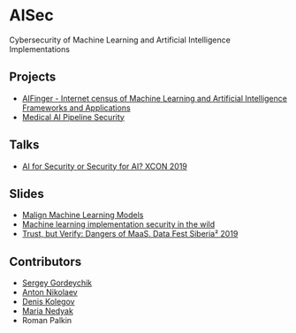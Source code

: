# AISec

Cybersecurity of Machine Learning and Artificial Intelligence Implementations

## Projects
* [AIFinger - Internet census of Machine Learning and Artificial Intelligence Frameworks and Applications](AI%20Finger/)
* [Medical AI Pipeline Security](../../../dicom)

## Talks
* [AI for Security or Security for AI? XCON 2019](http://xcon.xfocus.org/#08)

## Slides
* [Malign Machine Learning Models](slides/zn-2019-malignml.pdf)
* [Machine learning implementation security in the wild](slides/aisec-poc-2019.pdf)
* [Trust, but Verify: Dangers of MaaS. Data Fest Siberia² 2019](slides/datafest-siberia-2019.pdf)  

## Contributors
* [Sergey Gordeychik](https://twitter.com/scadasl)
* [Anton Nikolaev](https://github.com/manmolecular)
* [Denis Kolegov](https://twitter.com/dnkolegov)
* [Maria Nedyak](https://twitter.com/mariya_ns)
* Roman Palkin
